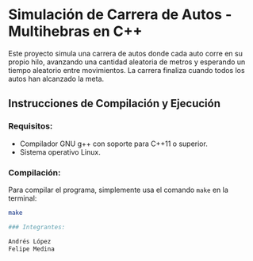 # Simulación de Carrera de Autos - Multihebras en C++

Este proyecto simula una carrera de autos donde cada auto corre en su propio hilo, avanzando una cantidad aleatoria de metros y esperando un tiempo aleatorio entre movimientos. La carrera finaliza cuando todos los autos han alcanzado la meta.

## Instrucciones de Compilación y Ejecución

### Requisitos:
- Compilador GNU g++ con soporte para C++11 o superior.
- Sistema operativo Linux.

### Compilación:
Para compilar el programa, simplemente usa el comando `make` en la terminal:

```bash
make

### Integrantes:

Andrés López
Felipe Medina